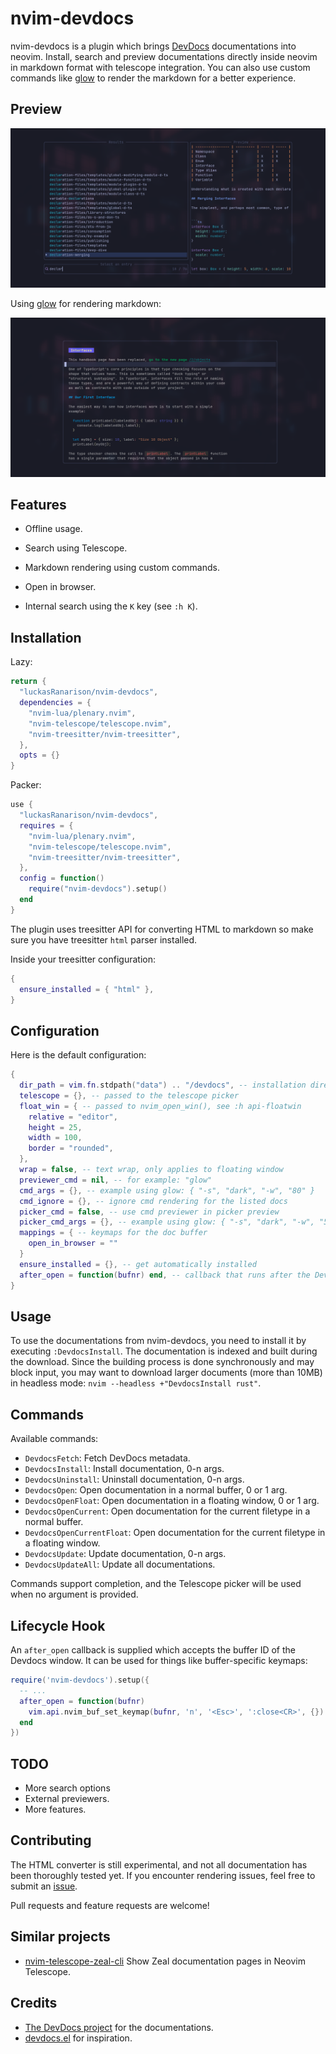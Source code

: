 # nvim-devdocs

nvim-devdocs is a plugin which brings [DevDocs](https://devdocs.io) documentations into neovim. Install, search and preview documentations directly inside neovim in markdown format with telescope integration. You can also use custom commands like [glow](https://github.com/charmbracelet/glow) to render the markdown for a better experience.

## Preview

![nvim-devdocs search](./.github/preview.png)

Using [glow](https://github.com/charmbracelet/glow) for rendering markdown:

![nvim-devdocs with glow](./.github/preview-glow.png)

## Features

- Offline usage.

- Search using Telescope.

- Markdown rendering using custom commands.

- Open in browser.

- Internal search using the `K` key (see `:h K`).

## Installation

Lazy:

```lua
return {
  "luckasRanarison/nvim-devdocs",
  dependencies = {
    "nvim-lua/plenary.nvim",
    "nvim-telescope/telescope.nvim",
    "nvim-treesitter/nvim-treesitter",
  },
  opts = {}
}
```

Packer:

```lua
use {
  "luckasRanarison/nvim-devdocs",
  requires = {
    "nvim-lua/plenary.nvim",
    "nvim-telescope/telescope.nvim",
    "nvim-treesitter/nvim-treesitter",
  },
  config = function()
    require("nvim-devdocs").setup()
  end
}
```

The plugin uses treesitter API for converting HTML to markdown so make sure you have treesitter `html` parser installed.

Inside your treesitter configuration:

```lua
{
  ensure_installed = { "html" },
}
```

## Configuration

Here is the default configuration:

```lua
{
  dir_path = vim.fn.stdpath("data") .. "/devdocs", -- installation directory
  telescope = {}, -- passed to the telescope picker
  float_win = { -- passed to nvim_open_win(), see :h api-floatwin
    relative = "editor",
    height = 25,
    width = 100,
    border = "rounded",
  },
  wrap = false, -- text wrap, only applies to floating window
  previewer_cmd = nil, -- for example: "glow"
  cmd_args = {}, -- example using glow: { "-s", "dark", "-w", "80" }
  cmd_ignore = {}, -- ignore cmd rendering for the listed docs
  picker_cmd = false, -- use cmd previewer in picker preview
  picker_cmd_args = {}, -- example using glow: { "-s", "dark", "-w", "50" }
  mappings = { -- keymaps for the doc buffer
    open_in_browser = ""
  }
  ensure_installed = {}, -- get automatically installed
  after_open = function(bufnr) end, -- callback that runs after the Devdocs window is opened. Devdocs buffer ID will be passed in
}
```

## Usage

To use the documentations from nvim-devdocs, you need to install it by executing `:DevdocsInstall`. The documentation is indexed and built during the download. Since the building process is done synchronously and may block input, you may want to download larger documents (more than 10MB) in headless mode: `nvim --headless +"DevdocsInstall rust"`.

## Commands

Available commands:

- `DevdocsFetch`: Fetch DevDocs metadata.
- `DevdocsInstall`: Install documentation, 0-n args.
- `DevdocsUninstall`: Uninstall documentation, 0-n args.
- `DevdocsOpen`: Open documentation in a normal buffer, 0 or 1 arg.
- `DevdocsOpenFloat`: Open documentation in a floating window, 0 or 1 arg.
- `DevdocsOpenCurrent`: Open documentation for the current filetype in a normal buffer.
- `DevdocsOpenCurrentFloat`: Open documentation for the current filetype in a floating window.
- `DevdocsUpdate`: Update documentation, 0-n args.
- `DevdocsUpdateAll`: Update all documentations.

Commands support completion, and the Telescope picker will be used when no argument is provided.

## Lifecycle Hook

An `after_open` callback is supplied which accepts the buffer ID of the Devdocs window. It can be used for things like buffer-specific keymaps:

```lua
require('nvim-devdocs').setup({
  -- ...
  after_open = function(bufnr)
    vim.api.nvim_buf_set_keymap(bufnr, 'n', '<Esc>', ':close<CR>', {})
  end
})
```

## TODO

- More search options
- External previewers.
- More features.

## Contributing

The HTML converter is still experimental, and not all documentation has been thoroughly tested yet. If you encounter rendering issues, feel free to submit an [issue](https://github.com/luckasRanarison/nvim-devdocs/issues).

Pull requests and feature requests are welcome!

## Similar projects

- [nvim-telescope-zeal-cli](https://gitlab.com/ivan-cukic/nvim-telescope-zeal-cli) Show Zeal documentation pages in Neovim Telescope.

## Credits

- [The DevDocs project](https://github.com/freeCodeCamp/devdocs) for the documentations.
- [devdocs.el](https://github.com/astoff/devdocs.el) for inspiration.
